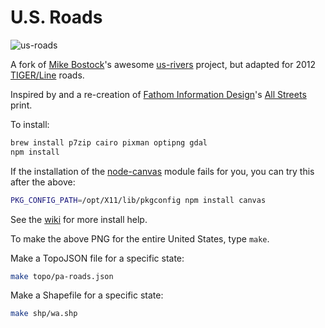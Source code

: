 # U.S. Roads

![us-roads](https://cloud.githubusercontent.com/assets/1042475/19222890/ffff4de8-8e30-11e6-83ee-4d27818c152c.png)

A fork of [Mike Bostock](https://github.com/mbostock)'s awesome [us-rivers](https://github.com/mbostock/us-rivers) project, but adapted for 2012 [TIGER/Line](http://www.census.gov/geo/maps-data/data/tiger-line.html) roads.

Inspired by and a re-creation of [Fathom Information Design](http://fathom.info/)'s [All Streets](http://fathom.info/allstreets) print.

To install:

```bash
brew install p7zip cairo pixman optipng gdal
npm install
```

If the installation of the [node-canvas](https://github.com/LearnBoost/node-canvas) module fails for you, you can try this after the above:

```bash
PKG_CONFIG_PATH=/opt/X11/lib/pkgconfig npm install canvas
```

See the [wiki](https://github.com/LearnBoost/node-canvas/wiki) for more install help.

To make the above PNG for the entire United States, type `make`. 

Make a TopoJSON file for a specific state:

```bash
make topo/pa-roads.json
```

Make a Shapefile for a specific state:

```bash
make shp/wa.shp
```
